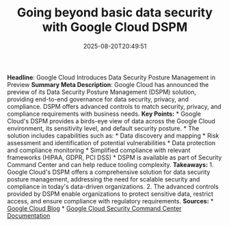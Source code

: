 ﻿---
title: "Going beyond basic data security with Google Cloud DSPM"
date: "2025-08-20T20:49:51"
category: "Markets"
summary: ""
slug: "going beyond basic data security with google cloud dspm"
source_urls:
  - "https://cloud.google.com/blog/products/identity-security/going-beyond-dspm-to-protect-your-data-in-the-cloud-now-in-preview/"
seo:
  title: "Going beyond basic data security with Google Cloud DSPM | Hash n Hedge"
  description: ""
  keywords: ["news", "markets", "brief"]
---
**Headline**: Google Cloud Introduces Data Security Posture Management in Preview  **Summary Meta Description**: Google Cloud has announced the preview of its Data Security Posture Management (DSPM) solution, providing end-to-end governance for data security, privacy, and compliance. DSPM offers advanced controls to match security, privacy, and compliance requirements with business needs.  **Key Points:**  *   Google Cloud's DSPM provides a birds-eye view of data across the Google Cloud environment, its sensitivity level, and default security posture. *   The solution includes capabilities such as:     *   Data discovery and mapping     *   Risk assessment and identification of potential vulnerabilities     *   Data protection and compliance monitoring     *   Simplified compliance with relevant frameworks (HIPAA, GDPR, PCI DSS) *   DSPM is available as part of Security Command Center and can help reduce tooling complexity.  **Takeaways:**  1.  Google Cloud's DSPM offers a comprehensive solution for data security posture management, addressing the need for scalable security and compliance in today's data-driven organizations. 2.  The advanced controls provided by DSPM enable organizations to protect sensitive data, restrict access, and ensure compliance with regulatory requirements.  **Sources:**  *   [Google Cloud Blog](https://cloud.google.com/blog/products/identity-security/going-beyond-dspm-to-protect-your-data-in-the-cloud-now-in-preview/) *   [Google Cloud Security Command Center Documentation](https://cloud.google.com/security-command-center/docs/dspm-data-security) 
